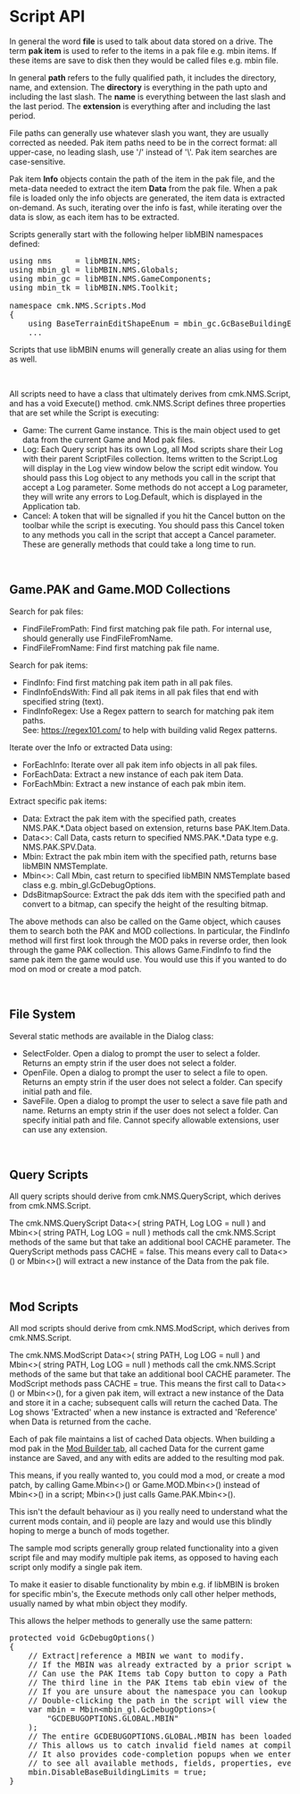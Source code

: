 # Script API


In general the word __file__ is used to talk about data stored on a drive.
The term __pak item__ is used to refer to the items in a pak file e.g. mbin items.
If these items are save to disk then they would be called files e.g. mbin file.

In general __path__ refers to the fully qualified path, it includes the directory, name, and extension.
The __directory__ is everything in the path upto and including the last slash.
The __name__ is everything between the last slash and the last period.
The __extension__ is everything after and including the last period.

File paths can generally use whatever slash you want, they are usually corrected as needed.
Pak item paths need to be in the correct format: all upper-case, no leading slash, use '/' instead of '\\'.
Pak item searches are case-sensitive.

Pak item __Info__ objects contain the path of the item in the pak file, and the meta-data needed to extract the item __Data__ from the pak file.
When a pak file is loaded only the info objects are generated, the item data is extracted on-demand.
As such, iterating over the info is fast, while iterating over the data is slow, as each item has to be extracted.

Scripts generally start with the following helper libMBIN namespaces defined:
<pre>
using nms     = libMBIN.NMS;
using mbin_gl = libMBIN.NMS.Globals;
using mbin_gc = libMBIN.NMS.GameComponents;
using mbin_tk = libMBIN.NMS.Toolkit;

namespace cmk.NMS.Scripts.Mod
{
	using BaseTerrainEditShapeEnum = mbin_gc.GcBaseBuildingEntry.BaseTerrainEditShapeEnum;
	...
</pre>

Scripts that use libMBIN enums will generally create an alias using for them as well.

</br>

All scripts need to have a class that ultimately derives from cmk.NMS.Script, and has a void Execute() method.
cmk.NMS.Script defines three properties that are set while the Script is executing:
- Game: The current Game instance.  This is the main object used to get data from the current Game and Mod pak files.
- Log: Each Query script has its own Log, all Mod scripts share their Log with their parent ScriptFiles collection.
  Items written to the Script.Log will display in the Log view window below the script edit window.
  You should pass this Log object to any methods you call in the script that accept a Log parameter.
  Some methods do not accept a Log parameter, they will write any errors to Log.Default, which is displayed in the Application tab.
- Cancel: A token that will be signalled if you hit the Cancel button on the toolbar while the script is executing.
  You should pass this Cancel token to any methods you call in the script that accept a Cancel parameter.
  These are generally methods that could take a long time to run.

</br>

## Game.PAK and Game.MOD Collections

Search for pak files:
- FindFileFromPath: Find first matching pak file path.  For internal use, should generally use FindFileFromName.
- FindFileFromName: Find first matching pak file name.

Search for pak items:
- FindInfo: Find first matching pak item path in all pak files.
- FindInfoEndsWith: Find all pak items in all pak files that end with specified string (text).
- FindInfoRegex: Use a Regex pattern to search for matching pak item paths.</br>
  See: https://regex101.com/ to help with building valid Regex patterns.

Iterate over the Info or extracted Data using:
- ForEachInfo: Iterate over all pak item info objects in all pak files.
- ForEachData: Extract a new instance of each pak item Data.
- ForEachMbin: Extract a new instance of each pak mbin item.

Extract specific pak items:
- Data: Extract the pak item with the specified path, creates NMS.PAK.*.Data object based on extension, returns base PAK.Item.Data.
- Data<>: Call Data, casts return to specified NMS.PAK.*.Data type e.g. NMS.PAK.SPV.Data.
- Mbin: Extract the pak mbin item with the specified path, returns base libMBIN NMSTemplate.
- Mbin<>: Call Mbin, cast return to specified libMBIN NMSTemplate based class e.g. mbin_gl.GcDebugOptions.
- DdsBitmapSource:  Extract the pak dds item with the specified path and convert to a bitmap, can specify the height of the resulting bitmap.

The above methods can also be called on the Game object, which causes them to search both the PAK and MOD collections.
In particular, the FindInfo method will first first look through the MOD paks in reverse order, then look through the game PAK collection.
This allows Game.FindInfo to find the same pak item the game would use.
You would use this if you wanted to do mod on mod or create a mod patch.

</br>

## File System

Several static methods are available in the Dialog class:
- SelectFolder.  Open a dialog to prompt the user to select a folder.
  Returns an empty strin if the user does not select a folder.
- OpenFile. Open a dialog to prompt the user to select a file to open.
  Returns an empty strin if the user does not select a folder.
  Can specify initial path and file.
- SaveFile.  Open a dialog to prompt the user to select a save file path and name.
  Returns an empty strin if the user does not select a folder.
  Can specify initial path and file.
  Cannot specify allowable extensions, user can use any extension.

</br>

## Query Scripts

All query scripts should derive from cmk.NMS.QueryScript, which derives from cmk.NMS.Script.

The cmk.NMS.QueryScript Data<>( string PATH, Log LOG = null ) and Mbin<>( string PATH, Log LOG = null ) methods
call the cmk.NMS.Script methods of the same but that take an additional bool CACHE parameter.
The QueryScript methods pass CACHE = false.  This means every call to Data<>() or Mbin<>() will extract a new instance of the Data from the pak file.

</br>

## Mod Scripts

All mod scripts should derive from cmk.NMS.ModScript, which derives from cmk.NMS.Script.
 
The cmk.NMS.ModScript Data<>( string PATH, Log LOG = null ) and Mbin<>( string PATH, Log LOG = null ) methods
call the cmk.NMS.Script methods of the same but that take an additional bool CACHE parameter.
The ModScript methods pass CACHE = true.  This means the first call to Data<>() or Mbin<>(), for a given pak item,
will extract a new instance of the Data and store it in a cache;
subsequent calls will return the cached Data.  The Log shows 'Extracted' when a new instance is extracted
and 'Reference' when Data is returned from the cache.

Each of pak file maintains a list of cached Data objects.
When building a mod pak in the [Mod Builder tab](Tab_ModBuilder.md), 
all cached Data for the current game instance are Saved,
and any with edits are added to the resulting mod pak.

This means, if you really wanted to, you could mod a mod, or create a mod patch,
by calling Game.Mbin<>() or Game.MOD.Mbin<>() instead of Mbin<>() in a script; Mbin<>() just calls Game.PAK.Mbin<>().

This isn't the default behaviour as
i\) you really need to understand what the current mods contain, 
and ii\) people are lazy and would use this blindly hoping to merge a bunch of mods together.

The sample mod scripts generally group related functionality into a given script file and may modify multiple pak items,
as opposed to having each script only modify a single pak item.

To make it easier to disable functionality by mbin e.g. if libMBIN is broken for specific mbin's,
the Execute methods only call other helper methods, usually named by what mbin object they modify.

This allows the helper methods to generally use the same pattern:
<pre>
protected void GcDebugOptions()
{
	// Extract|reference a MBIN we want to modify.
	// If the MBIN was already extracted by a prior script we will get a reference to that instance.
	// Can use the PAK Items tab Copy button to copy a Path to paste here.
	// The third line in the PAK Items tab ebin view of the mbin will list the class name.
	// If you are unsure about the namespace you can lookup the class name in the libMBIN API tab.
	// Double-clicking the path in the script will view the item in the PAK Items tab.
	var mbin = Mbin&lt;mbin_gl.GcDebugOptions&gt;(
		"GCDEBUGOPTIONS.GLOBAL.MBIN"
	);
	// The entire GCDEBUGOPTIONS.GLOBAL.MBIN has been loaded into an object tree, we can access the fields directly.
	// This allows us to catch invalid field names at compile-time.
	// It also provides code-completion popups when we enter '.' after a variable name
	// to see all available methods, fields, properties, events.
	mbin.DisableBaseBuildingLimits = true;
}
</pre>

</br>
